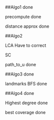 
##Algo1 done

precompute done

distance approx done

##Algo2

LCA Have to correct

SC

path_to_u done

##Algo3 done

landmarks BFS done

##Algo4 done

Highest degree done

best coverage done

